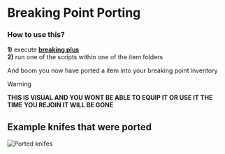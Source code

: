 # Breaking Point Porting
### How to use this?  
**1)** execute **[breaking plus](https://github.com/NaikoScript/Breaking-Plus)**  
**2)** run one of the scripts within one of the item folders  

And boom you now have ported a item into your breaking point inventory  
> [!WARNING]
> **THIS IS VISUAL AND YOU WONT BE ABLE TO EQUIP IT OR USE IT THE TIME YOU REJOIN IT WILL BE GONE**

## Example knifes that were ported
![Ported knifes](https://github.com/user-attachments/assets/dbfe02fe-dd1a-45a6-b209-fa0a3453c0b7)
